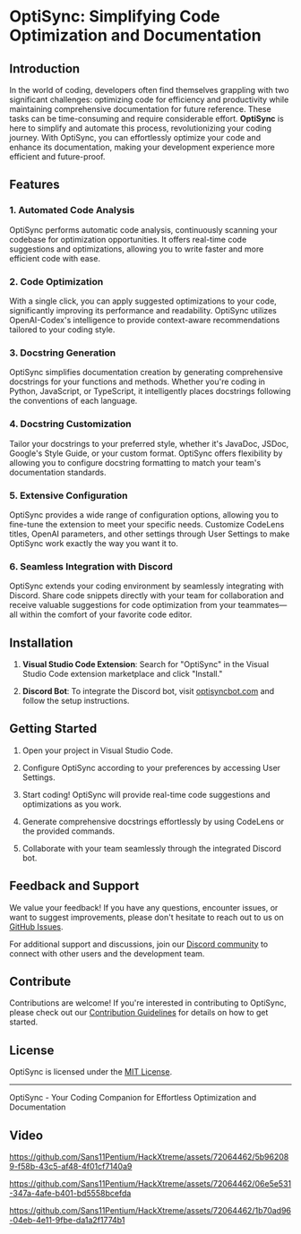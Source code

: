 # OptiSync: Simplifying Code Optimization and Documentation

## Introduction

In the world of coding, developers often find themselves grappling with two significant challenges: optimizing code for efficiency and productivity while maintaining comprehensive documentation for future reference. These tasks can be time-consuming and require considerable effort. **OptiSync** is here to simplify and automate this process, revolutionizing your coding journey. With OptiSync, you can effortlessly optimize your code and enhance its documentation, making your development experience more efficient and future-proof.

## Features

### 1. Automated Code Analysis

OptiSync performs automatic code analysis, continuously scanning your codebase for optimization opportunities. It offers real-time code suggestions and optimizations, allowing you to write faster and more efficient code with ease.

### 2. Code Optimization

With a single click, you can apply suggested optimizations to your code, significantly improving its performance and readability. OptiSync utilizes OpenAI-Codex's intelligence to provide context-aware recommendations tailored to your coding style.

### 3. Docstring Generation

OptiSync simplifies documentation creation by generating comprehensive docstrings for your functions and methods. Whether you're coding in Python, JavaScript, or TypeScript, it intelligently places docstrings following the conventions of each language.

### 4. Docstring Customization

Tailor your docstrings to your preferred style, whether it's JavaDoc, JSDoc, Google's Style Guide, or your custom format. OptiSync offers flexibility by allowing you to configure docstring formatting to match your team's documentation standards.

### 5. Extensive Configuration

OptiSync provides a wide range of configuration options, allowing you to fine-tune the extension to meet your specific needs. Customize CodeLens titles, OpenAI parameters, and other settings through User Settings to make OptiSync work exactly the way you want it to.

### 6. Seamless Integration with Discord

OptiSync extends your coding environment by seamlessly integrating with Discord. Share code snippets directly with your team for collaboration and receive valuable suggestions for code optimization from your teammates—all within the comfort of your favorite code editor.

## Installation

1. **Visual Studio Code Extension**: Search for "OptiSync" in the Visual Studio Code extension marketplace and click "Install."

2. **Discord Bot**: To integrate the Discord bot, visit [optisyncbot.com](https://optisyncbot.com) and follow the setup instructions.

## Getting Started

1. Open your project in Visual Studio Code.

2. Configure OptiSync according to your preferences by accessing User Settings.

3. Start coding! OptiSync will provide real-time code suggestions and optimizations as you work.

4. Generate comprehensive docstrings effortlessly by using CodeLens or the provided commands.

5. Collaborate with your team seamlessly through the integrated Discord bot.

## Feedback and Support

We value your feedback! If you have any questions, encounter issues, or want to suggest improvements, please don't hesitate to reach out to us on [GitHub Issues](https://github.com/optisync/optisync-extension/issues).

For additional support and discussions, join our [Discord community](https://discord.gg/optisync) to connect with other users and the development team.

## Contribute

Contributions are welcome! If you're interested in contributing to OptiSync, please check out our [Contribution Guidelines](CONTRIBUTING.md) for details on how to get started.

## License

OptiSync is licensed under the [MIT License](LICENSE).

---

OptiSync - Your Coding Companion for Effortless Optimization and Documentation


## Video

https://github.com/Sans11Pentium/HackXtreme/assets/72064462/5b962089-f58b-43c5-af48-4f01cf7140a9

https://github.com/Sans11Pentium/HackXtreme/assets/72064462/06e5e531-347a-4afe-b401-bd5558bcefda

https://github.com/Sans11Pentium/HackXtreme/assets/72064462/1b70ad96-04eb-4e11-9fbe-da1a2f1774b1





